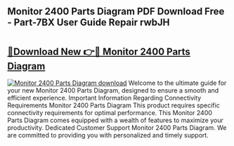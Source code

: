 ## Monitor 2400 Parts Diagram PDF Download Free - Part-7BX User Guide Repair rwbJH

# <h2><a href="http://dfmall.blite.top/?on=Monitor+2400+Parts+Diagram">🔗Download New 👉🔴 Monitor 2400 Parts Diagram</a></h2>

[![Monitor 2400 Parts Diagram download](https://i.imgur.com/lujVjoI.png)](http://dfmall.blite.top/?on=Monitor+2400+Parts+Diagram)
Welcome to the ultimate guide for your new Monitor 2400 Parts Diagram, designed to ensure a smooth and efficient experience. Important Information Regarding Connectivity Requirements Monitor 2400 Parts Diagram This product requires specific connectivity requirements for optimal performance. This Monitor 2400 Parts Diagram comes equipped with a wealth of features to maximize your productivity. Dedicated Customer Support Monitor 2400 Parts Diagram. We are committed to providing you with personalized and timely support.
